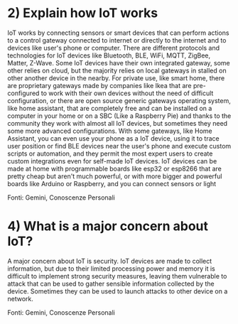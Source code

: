 # 2) Explain how IoT works
IoT works by connecting sensors or smart devices that can perform actions to a control gateway connected to internet or directly to the internet and to devices like user's phone or computer. There are different protocols  and technologies for IoT devices like Bluetooth, BLE, WiFi, MQTT, ZigBee, Matter, Z-Wave. Some IoT devices have their own integrated gateway, some other relies on cloud, but the majority relies on local gateways in stalled on other another device in the nearby. For private use, like smart home, there are proprietary gateways made by companies like Ikea that are pre-configured to work with their own devices without the need of difficult configuration, or there are open source generic gateways operating system, like home assistant, that are completely free and can be installed on a computer in your home or on a SBC (Like a Raspberry Pie) and thanks to the community they work with almost all IoT devices, but sometimes they need some more advanced configurations. With some gateways, like Home Assistant, you can even use your phone as a IoT device, using it to trace user position or find BLE devices near the user's phone and execute custom scripts or automation, and they permit the most expert users to create custom integrations even for self-made IoT devices. IoT devices can be made at home with programmable boards like esp32 or esp8266 that are pretty cheap but aren't much powerful, or with more bigger and powerful boards like Arduino or Raspberry, and you can connect sensors or light

Fonti: Gemini, Conoscenze Personali

# 4) What is a major concern about IoT?
A major concern about IoT is security. IoT devices are made to collect information, but due to their limited processing power and memory it is difficult to implement strong security measures, leaving them vulnerable to attack that can be used to gather sensible information collected by the device. Sometimes they can be used to launch attacks to other device on a network.

Fonti: Gemini, Conoscenze Personali